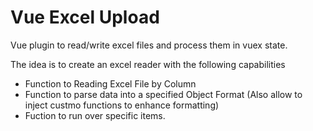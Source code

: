 # Vue Excel Upload

Vue plugin to read/write excel files and process them in vuex state.

The idea is to create an excel reader with the following capabilities

- Function to Reading Excel File by Column
- Function to parse data into a specified Object Format (Also allow to inject custmo functions to enhance formatting)
- Fuction to run over specific items.
